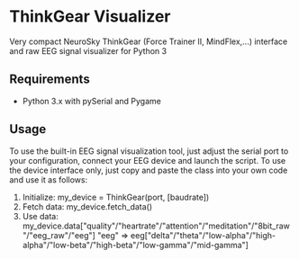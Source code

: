 # ThinkGear Visualizer
Very compact NeuroSky ThinkGear (Force Trainer II, MindFlex,...) interface and raw EEG signal visualizer for Python 3

## Requirements
- Python 3.x with pySerial and Pygame

## Usage
To use the built-in EEG signal visualization tool, just adjust the serial port to your configuration, connect your EEG device and launch the script.
To use the device interface only, just copy and paste the class into your own code and use it as follows:
 1. Initialize: my_device = ThinkGear(port, [baudrate])
 2. Fetch data: my_device.fetch_data()
 3. Use data: my_device.data["quality"/"heartrate"/"attention"/"meditation"/"8bit_raw"/"eeg_raw"/"eeg"]
    "eeg" => eeg["delta"/"theta"/"low-alpha"/"high-alpha"/"low-beta"/"high-beta"/"low-gamma"/"mid-gamma"]
